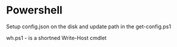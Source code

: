 # Powershell

Setup config.json on the disk and update path in the get-config.ps1




wh.ps1 - is a shortned Write-Host cmdlet
